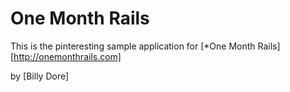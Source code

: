 # One Month Rails

This is the pinteresting sample application for
[*One Month Rails][http://onemonthrails.com]

by [Billy Dore]